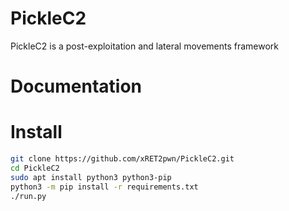 # PickleC2
PickleC2 is a post-exploitation and lateral movements framework

# Documentation

# Install

```bash
git clone https://github.com/xRET2pwn/PickleC2.git
cd PickleC2
sudo apt install python3 python3-pip
python3 -m pip install -r requirements.txt
./run.py
```
